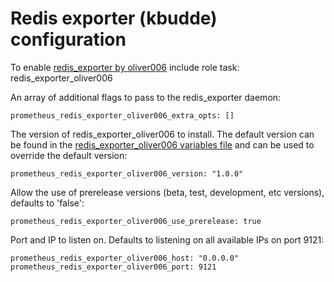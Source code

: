 # Redis exporter (kbudde) configuration

To enable [redis_exporter by oliver006](https://github.com/oliver006/redis_exporter) include role task: redis_exporter_oliver006

An array of additional flags to pass to the redis_exporter daemon:

    prometheus_redis_exporter_oliver006_extra_opts: []

The version of redis_exporter_oliver006 to install. The default version can be found in the [redis_exporter_oliver006 variables file](../vars/software/redis_exporter_oliver006.yml) and can be used to override the default version:

    prometheus_redis_exporter_oliver006_version: "1.0.0"

Allow the use of prerelease versions (beta, test, development, etc versions), defaults to 'false':

    prometheus_redis_exporter_oliver006_use_prerelease: true

Port and IP to listen on. Defaults to listening on all available IPs on port 9121:

    prometheus_redis_exporter_oliver006_host: "0.0.0.0"
    prometheus_redis_exporter_oliver006_port: 9121
